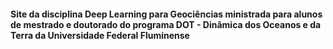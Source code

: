 #### Site da disciplina Deep Learning para Geociências ministrada para alunos de mestrado e doutorado do programa DOT - Dinâmica dos Oceanos e da Terra da Universidade Federal Fluminense


